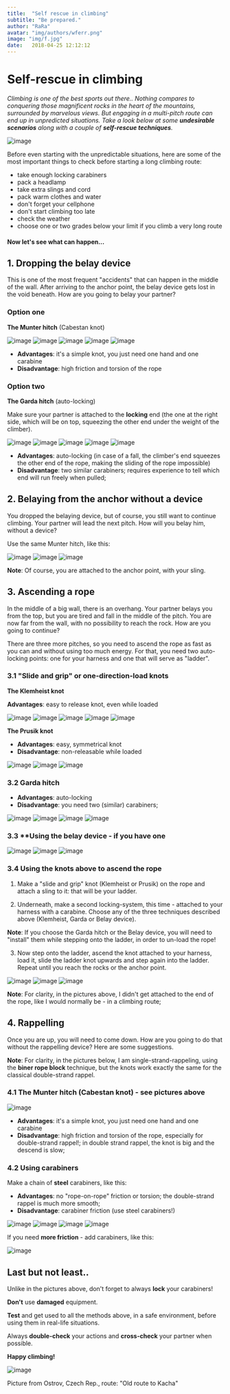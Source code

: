 ```yaml
---
title:  "Self rescue in climbing"
subtitle: "Be prepared."
author: "RaRa"
avatar: "img/authors/wferr.png"
image: "img/f.jpg"
date:   2018-04-25 12:12:12
---
```


# Self-rescue in climbing

_Climbing is one of the best sports out there.. Nothing compares to conquering those magnificent rocks in the heart of the mountains, surrounded by marvelous views. But engaging in a multi-pitch route can end up in unpredicted situations. Take a look below at some **undesirable scenarios** along with a couple of **self-rescue techniques**._

![image](img/rescue/DSC09415.jpg)

Before even starting with the unpredictable situations, here are some of the most important things to check before starting a long climbing route:

* take enough locking carabiners
* pack a headlamp
* take extra slings and cord
* pack warm clothes and water
* don't forget your cellphone
* don't start climbing too late
* check the weather
* choose one or two grades below your limit if you climb a very long route
 

#### Now let's see what can happen...

## 1. Dropping the belay device

This is one of the most frequent "accidents" that can happen in the middle of the wall. After arriving to the anchor point, the belay device gets lost in the void beneath. How are you going to belay your partner?

### Option one

**The Munter hitch** (Cabestan knot)

![image](img/rescue/DSC09416.jpg)
![image](img/rescue/DSC09417.jpg)
![image](img/rescue/DSC09418.jpg)
![image](img/rescue/DSC09423.jpg)
![image](img/rescue/DSC09422.jpg)

* **Advantages**: it's a simple knot, you just need one hand and one carabine
* **Disadvantage**: high friction and torsion of the rope

### Option two

**The Garda hitch** (auto-locking)

Make sure your partner is attached to the **locking** end (the one at the right side, which will be on top, squeezing the other end under the weight of the climber).

![image](img/rescue/DSC09425.jpg)
![image](img/rescue/DSC09426.jpg)
![image](img/rescue/DSC09427.jpg)
![image](img/rescue/DSC09428.jpg)
![image](img/rescue/DSC09429.jpg)

* **Advantages**: auto-locking (in case of a fall, the climber's end squeezes the other end of the rope, making the sliding of the rope impossible)
* **Disadvantage**: two similar carabiners; requires experience to tell which end will run freely when pulled;

## 2. Belaying from the anchor without a device

You dropped the belaying device, but of course, you still want to continue climbing. Your partner will lead the next pitch. How will you belay him, without a device?

Use the same Munter hitch, like this:

![image](img/rescue/DSC09430.jpg)
![image](img/rescue/DSC09433.jpg)
![image](img/rescue/DSC09431.jpg)

**Note**: Of course, you are attached to the anchor point, with your sling.

## 3. Ascending a rope

In the middle of a big wall, there is an overhang. Your partner belays you from the top, but you are tired and fall in the middle of the pitch. You are now far from the wall, with no possibility to reach the rock. How are you going to continue?

There are three more pitches, so you need to ascend the rope as fast as you can and without using too much energy. For that, you need two auto-locking points: one for your harness and one that will serve as "ladder".

### 3.1 "Slide and grip" or one-direction-load knots

**The Klemheist knot**

**Advantages**: easy to release knot, even while loaded

![image](img/rescue/DSC09434.jpg)
![image](img/rescue/DSC09435.jpg)
![image](img/rescue/DSC09436.jpg)
![image](img/rescue/DSC09437.jpg)
![image](img/rescue/DSC09439.jpg)

**The Prusik knot**

* **Advantages**: easy, symmetrical knot
* **Disadvantage**: non-releasable while loaded

![image](img/rescue/DSC09440.jpg)
![image](img/rescue/DSC09443.jpg)
![image](img/rescue/DSC09444.jpg)

### 3.2 Garda hitch

* **Advantages**: auto-locking
* **Disadvantage**: you need two (similar) carabiners;

![image](img/rescue/DSC09447.jpg)
![image](img/rescue/DSC09448.jpg)
![image](img/rescue/DSC09450.jpg)
![image](img/rescue/DSC09451.jpg)

### 3.3 **Using the belay device - if you have one

![image](img/rescue/DSC09452.jpg)
![image](img/rescue/DSC09453.jpg)
![image](img/rescue/DSC09455.jpg)

### 3.4 Using the knots above to ascend the rope

1. Make a "slide and grip" knot (Klemheist or Prusik) on the rope and attach a sling to it: that will be your ladder.

2. Underneath, make a second locking-system, this time - attached to your harness with a carabine. Choose any of the three techniques described above (Klemheist, Garda or Belay device).

**Note**: If you choose the Garda hitch or the Belay device, you will need to "install" them while stepping onto the ladder, in order to un-load the rope!

3. Now step onto the ladder, ascend the knot attached to your harness, load it, slide the ladder knot upwards and step again into the ladder. Repeat until you reach the rocks or the anchor point.

![image](img/rescue/DSC09457.jpg)
![image](img/rescue/DSC09459_01.jpg)
![image](img/rescue/DSC09460_01.jpg)

**Note**: For clarity, in the pictures above, I didn't get attached to the end of the rope, like I would normally be - in a climbing route;

## 4. Rappelling

Once you are up, you will need to come down. How are you going to do that without the rappelling device? Here are some suggestions. 

**Note**: For clarity, in the pictures below, I am single-strand-rappeling, using the **biner rope block** technique, but the knots work exactly the same for the classical double-strand rappel.

### 4.1 The Munter hitch (Cabestan knot) - see pictures above

![image](img/rescue/anchor.jpg)

* **Advantages**: it's a simple knot, you just need one hand and one carabine
* **Disadvantage**: high friction and torsion of the rope, especially for double-strand rappel!; in double strand rappel, the knot is big and the descend is slow;

### 4.2 Using carabiners

Make a chain of **steel** carabiners, like this:

* **Advantages**: no "rope-on-rope" friction or torsion; the double-strand rappel is much more smooth;
* **Disadvantage**: carabiner friction (use steel carabiners!)

![image](img/rescue/DSC09471.jpg)
![image](img/rescue/DSC09473.jpg)
![image](img/rescue/DSC09474.jpg)
![image](img/rescue/DSC09475.jpg)

If you need **more friction** - add carabiners, like this:

![image](img/rescue/DSC09476.jpg)

## Last but not least..

Unlike in the pictures above, don't forget to always **lock** your carabiners!

**Don't** use **damaged** equipment.

**Test** and get used to all the methods above, in a safe environment, before using them in real-life situations.

Always **double-check** your actions and **cross-check** your partner when possible.



**Happy climbing!**

![image](img/rescue/DSC08250_01.jpg)

Picture from Ostrov, Czech Rep., route: "Old route to Kacha"





